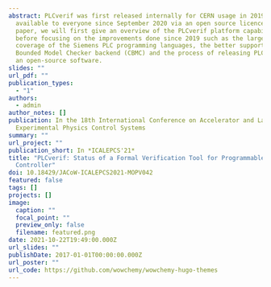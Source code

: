 ```yaml
---
abstract: PLCverif was first released internally for CERN usage in 2019 and is
  available to everyone since September 2020 via an open source licence. In this
  paper, we will first give an overview of the PLCverif platform capabilities
  before focusing on the improvements done since 2019 such as the larger support
  coverage of the Siemens PLC programming languages, the better support of the C
  Bounded Model Checker backend (CBMC) and the process of releasing PLCverif as
  an open-source software.
slides: ""
url_pdf: ""
publication_types:
  - "1"
authors:
  - admin
author_notes: []
publication: In the 18th International Conference on Accelerator and Large
  Experimental Physics Control Systems
summary: ""
url_project: ""
publication_short: In *ICALEPCS'21*
title: "PLCverif: Status of a Formal Verification Tool for Programmable Logic
  Controller"
doi: 10.18429/JACoW-ICALEPCS2021-MOPV042
featured: false
tags: []
projects: []
image:
  caption: ""
  focal_point: ""
  preview_only: false
  filename: featured.png
date: 2021-10-22T19:49:00.000Z
url_slides: ""
publishDate: 2017-01-01T00:00:00.000Z
url_poster: ""
url_code: https://github.com/wowchemy/wowchemy-hugo-themes
---
```


